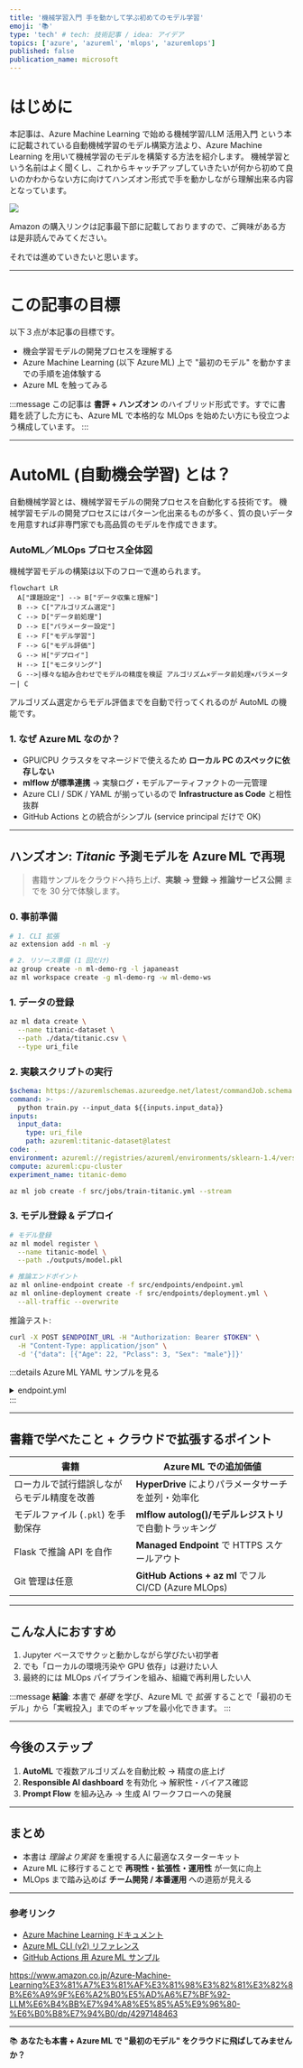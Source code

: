 ```yaml
---
title: '機械学習入門 手を動かして学ぶ初めてのモデル学習'
emoji: '📚'
type: 'tech' # tech: 技術記事 / idea: アイデア
topics: ['azure', 'azureml', 'mlops', 'azuremlops']
published: false
publication_name: microsoft
---
```


# はじめに

本記事は、Azure Machine Learning で始める機械学習/LLM 活用入門 という本に記載されている自動機械学習のモデル構築方法より、Azure Machine Learning を用いて機械学習のモデルを構築する方法を紹介します。
機械学習という名前はよく聞くし、これからキャッチアップしていきたいが何から初めて良いのかわからない方に向けてハンズオン形式で手を動かしながら理解出来る内容となっています。

![](https://storage.googleapis.com/zenn-user-upload/4fdffed24ece-20250401.png)

Amazon の購入リンクは記事最下部に記載しておりますので、ご興味がある方は是非読んでみてください。

それでは進めていきたいと思います。

---

# この記事の目標

以下３点が本記事の目標です。

- 機会学習モデルの開発プロセスを理解する
- Azure Machine Learning (以下 Azure ML) 上で "最初のモデル" を動かすまでの手順を追体験する
- Azure ML を触ってみる

:::message
この記事は **書評 + ハンズオン** のハイブリッド形式です。すでに書籍を読了した方にも、Azure ML で本格的な MLOps を始めたい方にも役立つよう構成しています。
:::

---

# AutoML (自動機会学習) とは？

自動機械学習とは、機械学習モデルの開発プロセスを自動化する技術です。
機械学習モデルの開発プロセスにはパターン化出来るものが多く、質の良いデータを用意すれば非専門家でも高品質のモデルを作成できます。

### AutoML／MLOps プロセス全体図

機械学習モデルの構築は以下のフローで進められます。

```mermaid
flowchart LR
  A["課題設定"] --> B["データ収集と理解"]
  B --> C["アルゴリズム選定"]
  C --> D["データ前処理"]
  D --> E["パラメーター設定"]
  E --> F["モデル学習"]
  F --> G["モデル評価"]
  G --> H["デプロイ"]
  H --> I["モニタリング"]
  G -->|様々な組み合わせでモデルの精度を検証 アルゴリズム×データ前処理×パラメーター| C
```

アルゴリズム選定からモデル評価までを自動で行ってくれるのが AutoML の機能です。

### 1. なぜ Azure ML なのか？

- GPU/CPU クラスタをマネージドで使えるため **ローカル PC のスペックに依存しない**
- **mlflow が標準連携** → 実験ログ・モデルアーティファクトの一元管理
- Azure CLI / SDK / YAML が揃っているので **Infrastructure as Code** と相性抜群
- GitHub Actions との統合がシンプル (service principal だけで OK)

---

## ハンズオン: _Titanic_ 予測モデルを Azure ML で再現

> 書籍サンプルをクラウドへ持ち上げ、**実験 → 登録 → 推論サービス公開** までを 30 分で体験します。

### 0. 事前準備

```bash
# 1. CLI 拡張
az extension add -n ml -y

# 2. リソース準備 (1 回だけ)
az group create -n ml-demo-rg -l japaneast
az ml workspace create -g ml-demo-rg -w ml-demo-ws
```

### 1. データの登録

```bash
az ml data create \
  --name titanic-dataset \
  --path ./data/titanic.csv \
  --type uri_file
```

### 2. 実験スクリプトの実行

```yaml:src/jobs/train-titanic.yml
$schema: https://azuremlschemas.azureedge.net/latest/commandJob.schema.json
command: >-
  python train.py --input_data ${{inputs.input_data}}
inputs:
  input_data:
    type: uri_file
    path: azureml:titanic-dataset@latest
code: .
environment: azureml://registries/azureml/environments/sklearn-1.4/versions/1
compute: azureml:cpu-cluster
experiment_name: titanic-demo
```

```bash
az ml job create -f src/jobs/train-titanic.yml --stream
```

### 3. モデル登録 & デプロイ

```bash
# モデル登録
az ml model register \
  --name titanic-model \
  --path ./outputs/model.pkl

# 推論エンドポイント
az ml online-endpoint create -f src/endpoints/endpoint.yml
az ml online-deployment create -f src/endpoints/deployment.yml \
  --all-traffic --overwrite
```

推論テスト:

```bash
curl -X POST $ENDPOINT_URL -H "Authorization: Bearer $TOKEN" \
  -H "Content-Type: application/json" \
  -d '{"data": [{"Age": 22, "Pclass": 3, "Sex": "male"}]}'
```

:::details Azure ML YAML サンプルを見る

<details>
<summary>endpoint.yml</summary>

```yaml
$schema: https://azuremlschemas.azureedge.net/latest/managedOnlineEndpoint.schema.json
name: titanic-endpoint
auth_mode: key
```

</details>
</details>
:::

---

## 書籍で学べたこと + クラウドで拡張するポイント

| 書籍                                       | Azure ML での追加価値                                    |
| ------------------------------------------ | -------------------------------------------------------- |
| ローカルで試行錯誤しながらモデル精度を改善 | **HyperDrive** によりパラメータサーチを並列・効率化      |
| モデルファイル (`.pkl`) を手動保存         | **mlflow autolog()/モデルレジストリ** で自動トラッキング |
| Flask で推論 API を自作                    | **Managed Endpoint** で HTTPS スケールアウト             |
| Git 管理は任意                             | **GitHub Actions + az ml** でフル CI/CD (Azure MLOps)    |

---

## こんな人におすすめ

1. Jupyter ベースでサクッと動かしながら学びたい初学者
2. でも「ローカルの環境汚染や GPU 依存」は避けたい人
3. 最終的には MLOps パイプラインを組み、組織で再利用したい人

:::message
**結論**: 本書で _基礎_ を学び、Azure ML で _拡張_ することで「最初のモデル」から「実戦投入」までのギャップを最小化できます。
:::

---

## 今後のステップ

1. **AutoML** で複数アルゴリズムを自動比較 → 精度の底上げ
2. **Responsible AI dashboard** を有効化 → 解釈性・バイアス確認
3. **Prompt Flow** を組み込み → 生成 AI ワークフローへの発展

---

## まとめ

- 本書は _理論より実装_ を重視する人に最適なスターターキット
- Azure ML に移行することで **再現性・拡張性・運用性** が一気に向上
- MLOps まで踏み込めば **チーム開発 / 本番運用** への道筋が見える

---

### 参考リンク

- [Azure Machine Learning ドキュメント](https://learn.microsoft.com/azure/machine-learning/)
- [Azure ML CLI (v2) リファレンス](https://learn.microsoft.com/azure/machine-learning/reference-azure-machine-learning-cli)
- [GitHub Actions 用 Azure ML サンプル](https://github.com/Azure/azureml-examples/tree/main/.github/workflows)

https://www.amazon.co.jp/Azure-Machine-Learning%E3%81%A7%E3%81%AF%E3%81%98%E3%82%81%E3%82%8B%E6%A9%9F%E6%A2%B0%E5%AD%A6%E7%BF%92-LLM%E6%B4%BB%E7%94%A8%E5%85%A5%E9%96%80-%E6%B0%B8%E7%94%B0/dp/4297148463

---

📚 **あなたも本書 + Azure ML で "最初のモデル" をクラウドに飛ばしてみませんか？**

